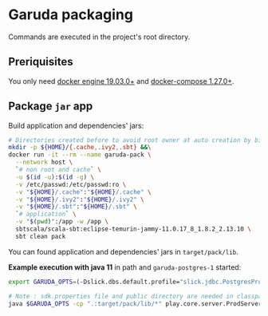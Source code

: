 # Garuda packaging

Commands are executed in the project's root directory.

## Preriquisites

You only need [docker engine 19.03.0+](https://docs.docker.com/get-docker/) and [docker-compose 1.27.0+](https://docs.docker.com/compose/install/).

## Package `jar` app

Build application and dependencies' jars:
```sh
# Directories created before to avoid root owner at auto creation by bind mount with a non root container
mkdir -p ${HOME}/{.cache,.ivy2,.sbt} &&\
docker run -it --rm --name garuda-pack \
  --network host \
  `# non root and cache` \
  -u $(id -u):$(id -g) \
  -v /etc/passwd:/etc/passwd:ro \
  -v "${HOME}/.cache":"${HOME}/.cache" \
  -v "${HOME}/.ivy2":"${HOME}/.ivy2" \
  -v "${HOME}/.sbt":"${HOME}/.sbt" \
  `# application` \
  -v "$(pwd)":/app -w /app \
  sbtscala/scala-sbt:eclipse-temurin-jammy-11.0.17_8_1.8.2_2.13.10 \
  sbt clean pack
```

You can found application and dependencies' jars in `target/pack/lib`.

**Example execution with java 11** in path and `garuda-postgres-1` started:
```sh
export GARUDA_OPTS=(-Dslick.dbs.default.profile="slick.jdbc.PostgresProfile$" -Dslick.dbs.default.db.driver="org.postgresql.Driver" -Dslick.dbs.default.db.url="jdbc:postgresql://localhost:5432/garudadef?user=garudadef&password=garudadef")

# Note : sdk.properties file and public directory are needed in classpath
java $GARUDA_OPTS -cp ".:target/pack/lib/*" play.core.server.ProdServerStart
```
